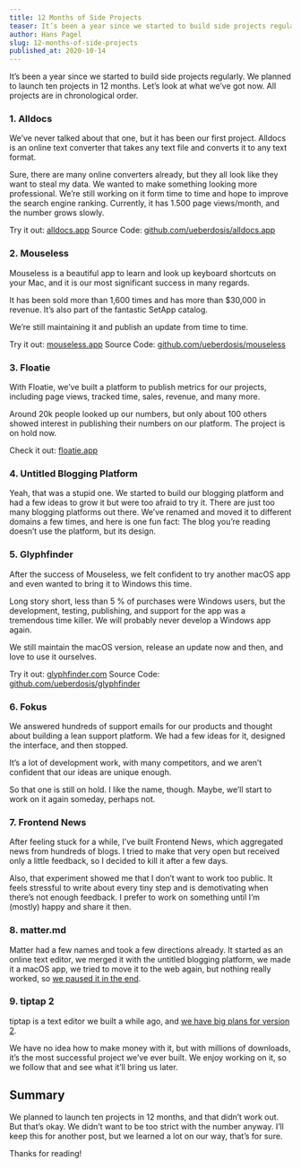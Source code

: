 ```yaml
---
title: 12 Months of Side Projects
teaser: It’s been a year since we started to build side projects regularly. We planned to launch ten projects in 12 months. Let’s look at what we’ve got now.
author: Hans Pagel
slug: 12-months-of-side-projects
published_at: 2020-10-14
---
```


It’s been a year since we started to build side projects regularly. We planned to launch ten projects in 12 months. Let’s look at what we’ve got now. All projects are in chronological order.

### 1. Alldocs
We’ve never talked about that one, but it has been our first project. Alldocs is an online text converter that takes any text file and converts it to any text format.

Sure, there are many online converters already, but they all look like they want to steal my data. We wanted to make something looking more professional. We’re still working on it form time to time and hope to improve the search engine ranking. Currently, it has 1.500 page views/month, and the number grows slowly.

Try it out: [alldocs.app](https://alldocs.app)
Source Code: [github.com/ueberdosis/alldocs.app](https://github.com/ueberdosis/alldocs.app)

### 2. Mouseless
Mouseless is a beautiful app to learn and look up keyboard shortcuts on your Mac, and it is our most significant success in many regards.

It has been sold more than 1,600 times and has more than $30,000 in revenue. It’s also part of the fantastic SetApp catalog.

We’re still maintaining it and publish an update from time to time.

Try it out: [mouseless.app](https://mouseless.app)
Source Code: [github.com/ueberdosis/mouseless](https://github.com/ueberdosis/mouseless)

### 3. Floatie
With Floatie, we’ve built a platform to publish metrics for our projects, including page views, tracked time, sales, revenue, and many more.

Around 20k people looked up our numbers, but only about 100 others showed interest in publishing their numbers on our platform. The project is on hold now.

Check it out: [floatie.app](https://floatie.app)

### 4. Untitled Blogging Platform
Yeah, that was a stupid one. We started to build our blogging platform and had a few ideas to grow it but were too afraid to try it. There are just too many blogging platforms out there. We’ve renamed and moved it to different domains a few times, and here is one fun fact: The blog you’re reading doesn’t use the platform, but its design.

### 5. Glyphfinder
After the success of Mouseless, we felt confident to try another macOS app and even wanted to bring it to Windows this time.

Long story short, less than 5 % of purchases were Windows users, but the development, testing, publishing, and support for the app was a tremendous time killer. We will probably never develop a Windows app again.

We still maintain the macOS version, release an update now and then, and love to use it ourselves.

Try it out: [glyphfinder.com](https://glyphfinder.com)
Source Code: [github.com/ueberdosis/glyphfinder](https://github.com/ueberdosis/glyphfinder)

### 6. Fokus
We answered hundreds of support emails for our products and thought about building a lean support platform. We had a few ideas for it, designed the interface, and then stopped.

It’s a lot of development work, with many competitors, and we aren’t confident that our ideas are unique enough.

So that one is still on hold. I like the name, though. Maybe, we’ll start to work on it again someday, perhaps not.

### 7. Frontend News
After feeling stuck for a while, I’ve built Frontend News, which aggregated news from hundreds of blogs. I tried to make that very open but received only a little feedback, so I decided to kill it after a few days.

Also, that experiment showed me that I don’t want to work too public. It feels stressful to write about every tiny step and is demotivating when there’s not enough feedback. I prefer to work on something until I’m (mostly) happy and share it then.

### 8. matter.md
Matter had a few names and took a few directions already. It started as an online text editor, we merged it with the untitled blogging platform, we made it a macOS app, we tried to move it to the web again, but nothing really worked, so [we paused it in the end](https://blog.ueber.io/post/stopping-a-project/).

### 9. tiptap 2
tiptap is a text editor we built a while ago, and [we have big plans for version 2](https://blog.ueber.io/post/our-plan-for-tiptap-2/).

We have no idea how to make money with it, but with millions of downloads, it’s the most successful project we’ve ever built. We enjoy working on it, so we follow that and see what it’ll bring us later.

## Summary
We planned to launch ten projects in 12 months, and that didn’t work out. But that’s okay. We didn’t want to be too strict with the number anyway. I’ll keep this for another post, but we learned a lot on our way, that’s for sure.

Thanks for reading!